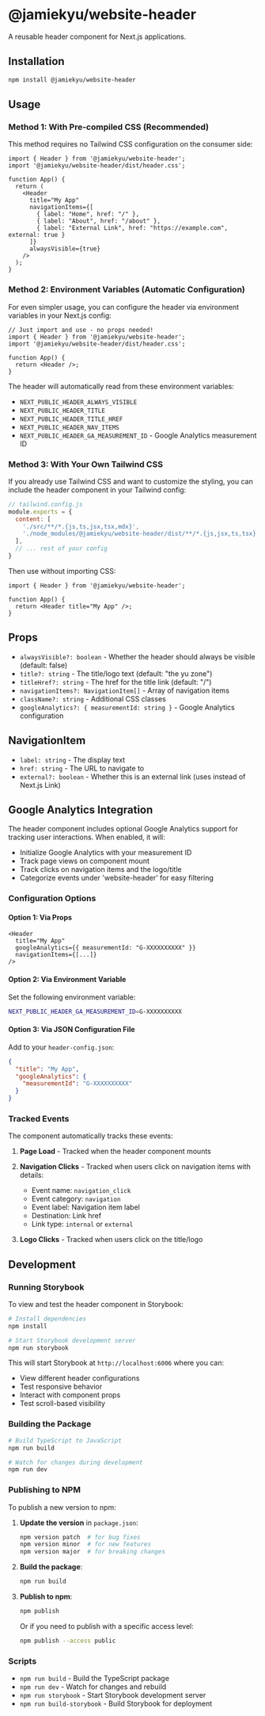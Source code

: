 # @jamiekyu/website-header

A reusable header component for Next.js applications.

## Installation

```bash
npm install @jamiekyu/website-header
```

## Usage

### Method 1: With Pre-compiled CSS (Recommended)

This method requires no Tailwind CSS configuration on the consumer side:

```tsx
import { Header } from '@jamiekyu/website-header';
import '@jamiekyu/website-header/dist/header.css';

function App() {
  return (
    <Header
      title="My App"
      navigationItems={[
        { label: "Home", href: "/" },
        { label: "About", href: "/about" },
        { label: "External Link", href: "https://example.com", external: true }
      ]}
      alwaysVisible={true}
    />
  );
}
```

### Method 2: Environment Variables (Automatic Configuration)

For even simpler usage, you can configure the header via environment variables in your Next.js config:

```tsx
// Just import and use - no props needed!
import { Header } from '@jamiekyu/website-header';
import '@jamiekyu/website-header/dist/header.css';

function App() {
  return <Header />;
}
```

The header will automatically read from these environment variables:
- `NEXT_PUBLIC_HEADER_ALWAYS_VISIBLE`
- `NEXT_PUBLIC_HEADER_TITLE`
- `NEXT_PUBLIC_HEADER_TITLE_HREF`
- `NEXT_PUBLIC_HEADER_NAV_ITEMS`
- `NEXT_PUBLIC_HEADER_GA_MEASUREMENT_ID` - Google Analytics measurement ID

### Method 3: With Your Own Tailwind CSS

If you already use Tailwind CSS and want to customize the styling, you can include the header component in your Tailwind config:

```javascript
// tailwind.config.js
module.exports = {
  content: [
    './src/**/*.{js,ts,jsx,tsx,mdx}',
    './node_modules/@jamiekyu/website-header/dist/**/*.{js,jsx,ts,tsx}'
  ],
  // ... rest of your config
}
```

Then use without importing CSS:

```tsx
import { Header } from '@jamiekyu/website-header';

function App() {
  return <Header title="My App" />;
}
```

## Props

- `alwaysVisible?: boolean` - Whether the header should always be visible (default: false)
- `title?: string` - The title/logo text (default: "the yu zone")
- `titleHref?: string` - The href for the title link (default: "/")
- `navigationItems?: NavigationItem[]` - Array of navigation items
- `className?: string` - Additional CSS classes
- `googleAnalytics?: { measurementId: string }` - Google Analytics configuration

## NavigationItem

- `label: string` - The display text
- `href: string` - The URL to navigate to
- `external?: boolean` - Whether this is an external link (uses <a> instead of Next.js Link)

## Google Analytics Integration

The header component includes optional Google Analytics support for tracking user interactions. When enabled, it will:

- Initialize Google Analytics with your measurement ID
- Track page views on component mount
- Track clicks on navigation items and the logo/title
- Categorize events under 'website-header' for easy filtering

### Configuration Options

#### Option 1: Via Props
```tsx
<Header
  title="My App"
  googleAnalytics={{ measurementId: "G-XXXXXXXXXX" }}
  navigationItems={[...]}
/>
```

#### Option 2: Via Environment Variable
Set the following environment variable:
```bash
NEXT_PUBLIC_HEADER_GA_MEASUREMENT_ID=G-XXXXXXXXXX
```

#### Option 3: Via JSON Configuration File
Add to your `header-config.json`:
```json
{
  "title": "My App",
  "googleAnalytics": {
    "measurementId": "G-XXXXXXXXXX"
  }
}
```

### Tracked Events

The component automatically tracks these events:

1. **Page Load** - Tracked when the header component mounts
2. **Navigation Clicks** - Tracked when users click on navigation items with details:
   - Event name: `navigation_click`
   - Event category: `navigation`
   - Event label: Navigation item label
   - Destination: Link href
   - Link type: `internal` or `external`

3. **Logo Clicks** - Tracked when users click on the title/logo

## Development

### Running Storybook

To view and test the header component in Storybook:

```bash
# Install dependencies
npm install

# Start Storybook development server
npm run storybook
```

This will start Storybook at `http://localhost:6006` where you can:
- View different header configurations
- Test responsive behavior
- Interact with component props
- Test scroll-based visibility

### Building the Package

```bash
# Build TypeScript to JavaScript
npm run build

# Watch for changes during development
npm run dev
```

### Publishing to NPM

To publish a new version to npm:

1. **Update the version** in `package.json`:
   ```bash
   npm version patch  # for bug fixes
   npm version minor  # for new features
   npm version major  # for breaking changes
   ```

2. **Build the package**:
   ```bash
   npm run build
   ```

3. **Publish to npm**:
   ```bash
   npm publish
   ```

   Or if you need to publish with a specific access level:
   ```bash
   npm publish --access public
   ```

### Scripts

- `npm run build` - Build the TypeScript package
- `npm run dev` - Watch for changes and rebuild
- `npm run storybook` - Start Storybook development server
- `npm run build-storybook` - Build Storybook for deployment
